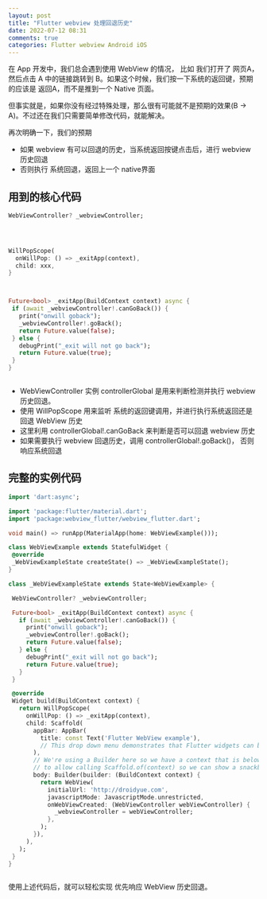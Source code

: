 ```yaml
---
layout: post
title: "Flutter webview 处理回退历史"
date: 2022-07-12 08:31
comments: true
categories: Flutter webview Android iOS 
---
```

在 App 开发中，我们总会遇到使用 WebView 的情况， 比如 我们打开了 网页A，然后点击 A 中的链接跳转到 B。如果这个时候，我们按一下系统的返回键，预期的应该是 返回A，而不是推到一个 Native 页面。

<!--more-->

但事实就是，如果你没有经过特殊处理，那么很有可能就不是预期的效果(B -> A)。不过还在我们只需要简单修改代码，就能解决。


再次明确一下，我们的预期

  * 如果 webview 有可以回退的历史，当系统返回按键点击后，进行 webview 历史回退   
  * 否则执行 系统回退，返回上一个 native界面  


## 用到的核心代码
```dart
WebViewController? _webviewController;




WillPopScope(
  onWillPop: () => _exitApp(context),
  child: xxx,	
}



Future<bool> _exitApp(BuildContext context) async {
 if (await _webviewController!.canGoBack()) {
   print("onwill goback");
   _webviewController!.goBack();
   return Future.value(false);
 } else {
   debugPrint("_exit will not go back");
   return Future.value(true);
 }
}



```
  * WebViewController 实例 controllerGlobal 是用来判断检测并执行 webview 历史回退。
  * 使用 WillPopScope 用来监听 系统的返回键调用，并进行执行系统返回还是 回退 WebView 历史
  * 这里利用 controllerGlobal!.canGoBack 来判断是否可以回退 webview 历史
  * 如果需要执行 webview 回退历史，调用 controllerGlobal!.goBack()， 否则响应系统回退

## 完整的实例代码
```dart
import 'dart:async';

import 'package:flutter/material.dart';
import 'package:webview_flutter/webview_flutter.dart';

void main() => runApp(MaterialApp(home: WebViewExample()));

class WebViewExample extends StatefulWidget {
 @override
 _WebViewExampleState createState() => _WebViewExampleState();
}

class _WebViewExampleState extends State<WebViewExample> {

 WebViewController? _webviewController;

 Future<bool> _exitApp(BuildContext context) async {
   if (await _webviewController!.canGoBack()) {
     print("onwill goback");
     _webviewController!.goBack();
     return Future.value(false);
   } else {
     debugPrint("_exit will not go back");
     return Future.value(true);
   }
 }

 @override
 Widget build(BuildContext context) {
   return WillPopScope(
     onWillPop: () => _exitApp(context),
     child: Scaffold(
       appBar: AppBar(
         title: const Text('Flutter WebView example'),
         // This drop down menu demonstrates that Flutter widgets can be shown over the web view.
       ),
       // We're using a Builder here so we have a context that is below the Scaffold
       // to allow calling Scaffold.of(context) so we can show a snackbar.
       body: Builder(builder: (BuildContext context) {
         return WebView(
           initialUrl: 'http://droidyue.com',
           javascriptMode: JavascriptMode.unrestricted,
           onWebViewCreated: (WebViewController webViewController) {
             _webviewController = webViewController;
           },
         );
       }),
     ),
   );
 }
}



```

使用上述代码后，就可以轻松实现 优先响应 WebView 历史回退。
